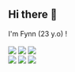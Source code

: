 ## Hi there 👋

I'm Fynn (23 y.o) ! 
<br><br>
<a href="https://linkedin.com/in/fynnfr" target="_blank"><img src="https://img.shields.io/badge/LinkedIn-fynnfr-informational"></a>
<a href="clean.fynnfr.org"><img src="https://img.shields.io/badge/Personal Site-clean.fynnfr.org-orange"></a>
<a href="mailto:fynn091209@proton.me"><img src="https://img.shields.io/badge/Email-fynn091209%40proton.me-orange"></a><br>
<a href="https://steamcommunity.com/profiles/76561198223632584/"><img src="https://img.shields.io/badge/Steam-PmaFynn-white"></a>
<a href="cv.fynnfr.org"><img src="https://img.shields.io/badge/CV-cv.fynnfr.org-green"></a>
<a href="https://raindrop.io/PmaFynn/recommendations-52141052" target="_blank"><img src="https://img.shields.io/badge/Recommendations-without books-purple"></a>
